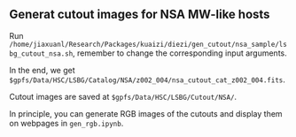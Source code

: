 ## Generat cutout images for NSA MW-like hosts

Run `/home/jiaxuanl/Research/Packages/kuaizi/diezi/gen_cutout/nsa_sample/lsbg_cutout_nsa.sh`, remember to change the corresponding input arguments.

In the end, we get `$gpfs/Data/HSC/LSBG/Catalog/NSA/z002_004/nsa_cutout_cat_z002_004.fits`. 

Cutout images are saved at `$gpfs/Data/HSC/LSBG/Cutout/NSA/`.

In principle, you can generate RGB images of the cutouts and display them on webpages in `gen_rgb.ipynb`.